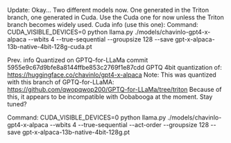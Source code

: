 Update: Okay... Two different models now. One generated in the Triton branch, one generated in Cuda. Use the Cuda one for now unless the Triton branch becomes widely used.
Cuda info (use this one):
Command: 
CUDA_VISIBLE_DEVICES=0 python llama.py ./models/chavinlo-gpt4-x-alpaca
--wbits 4 
--true-sequential 
--groupsize 128 
--save gpt-x-alpaca-13b-native-4bit-128g-cuda.pt


Prev. info
Quantized on GPTQ-for-LLaMa commit 5955e9c67d9bfe8a8144ffbe853c2769f1e87cdd
GPTQ 4bit quantization of: https://huggingface.co/chavinlo/gpt4-x-alpaca
Note: This was quantized with this branch of GPTQ-for-LLaMA: https://github.com/qwopqwop200/GPTQ-for-LLaMa/tree/triton
Because of this, it appears to be incompatible with Oobabooga at the moment. Stay tuned?

Command: 
CUDA_VISIBLE_DEVICES=0 python llama.py ./models/chavinlo-gpt4-x-alpaca
--wbits 4 
--true-sequential 
--act-order 
--groupsize 128 
--save gpt-x-alpaca-13b-native-4bit-128g.pt
